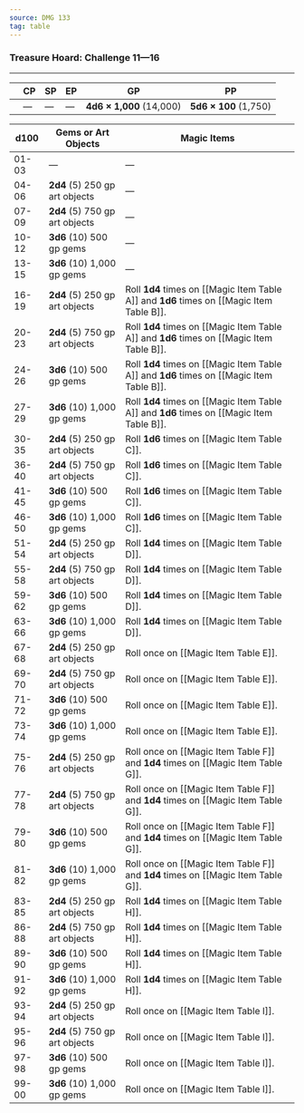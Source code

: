 ```yaml
---
source: DMG 133
tag: table
---
```


### Treasure Hoard: Challenge 11—16
---
||CP|SP|EP|GP|PP|
|----|----|----|----|----|----|
||—|—|—|**4d6 × 1,000** (14,000)|**5d6 × 100** (1,750)|

|d100|Gems or Art Objects|Magic Items|
|----|-----|-----------|
|01-03|—|—|
|04-06|**2d4** (5) 250 gp art objects|—|
|07-09|**2d4** (5) 750 gp art objects|—|
|10-12|**3d6** (10) 500 gp gems|—|
|13-15|**3d6** (10) 1,000 gp gems|—|
|16-19|**2d4** (5) 250 gp art objects|Roll **1d4** times on [[Magic Item Table A]] and **1d6** times on [[Magic Item Table B]].|
|20-23|**2d4** (5) 750 gp art objects|Roll **1d4** times on [[Magic Item Table A]] and **1d6** times on [[Magic Item Table B]].|
|24-26|**3d6** (10) 500 gp gems|Roll **1d4** times on [[Magic Item Table A]] and **1d6** times on [[Magic Item Table B]].|
|27-29|**3d6** (10) 1,000 gp gems|Roll **1d4** times on [[Magic Item Table A]] and **1d6** times on [[Magic Item Table B]].|
|30-35|**2d4** (5) 250 gp art objects|Roll **1d6** times on [[Magic Item Table C]].|
|36-40|**2d4** (5) 750 gp art objects|Roll **1d6** times on [[Magic Item Table C]].|
|41-45|**3d6** (10) 500 gp gems|Roll **1d6** times on [[Magic Item Table C]].|
|46-50|**3d6** (10) 1,000 gp gems|Roll **1d6** times on [[Magic Item Table C]].|
|51-54|**2d4** (5) 250 gp art objects|Roll **1d4** times on [[Magic Item Table D]].|
|55-58|**2d4** (5) 750 gp art objects|Roll **1d4** times on [[Magic Item Table D]].|
|59-62|**3d6** (10) 500 gp gems|Roll **1d4** times on [[Magic Item Table D]].|
|63-66|**3d6** (10) 1,000 gp gems|Roll **1d4** times on [[Magic Item Table D]].|
|67-68|**2d4** (5) 250 gp art objects|Roll once on [[Magic Item Table E]].|
|69-70|**2d4** (5) 750 gp art objects|Roll once on [[Magic Item Table E]].|
|71-72|**3d6** (10) 500 gp gems|Roll once on [[Magic Item Table E]].|
|73-74|**3d6** (10) 1,000 gp gems|Roll once on [[Magic Item Table E]].|
|75-76|**2d4** (5) 250 gp art objects|Roll once on [[Magic Item Table F]] and **1d4** times on [[Magic Item Table G]].|
|77-78|**2d4** (5) 750 gp art objects|Roll once on [[Magic Item Table F]] and **1d4** times on [[Magic Item Table G]].|
|79-80|**3d6** (10) 500 gp gems|Roll once on [[Magic Item Table F]] and **1d4** times on [[Magic Item Table G]].|
|81-82|**3d6** (10) 1,000 gp gems|Roll once on [[Magic Item Table F]] and **1d4** times on [[Magic Item Table G]].|
|83-85|**2d4** (5) 250 gp art objects|Roll **1d4** times on [[Magic Item Table H]].|
|86-88|**2d4** (5) 750 gp art objects|Roll **1d4** times on [[Magic Item Table H]].|
|89-90|**3d6** (10) 500 gp gems|Roll **1d4** times on [[Magic Item Table H]].|
|91-92|**3d6** (10) 1,000 gp gems|Roll **1d4** times on [[Magic Item Table H]].|
|93-94|**2d4** (5) 250 gp art objects|Roll once on [[Magic Item Table I]].|
|95-96|**2d4** (5) 750 gp art objects|Roll once on [[Magic Item Table I]].|
|97-98|**3d6** (10) 500 gp gems|Roll once on [[Magic Item Table I]].|
|99-00|**3d6** (10) 1,000 gp gems|Roll once on [[Magic Item Table I]].|

